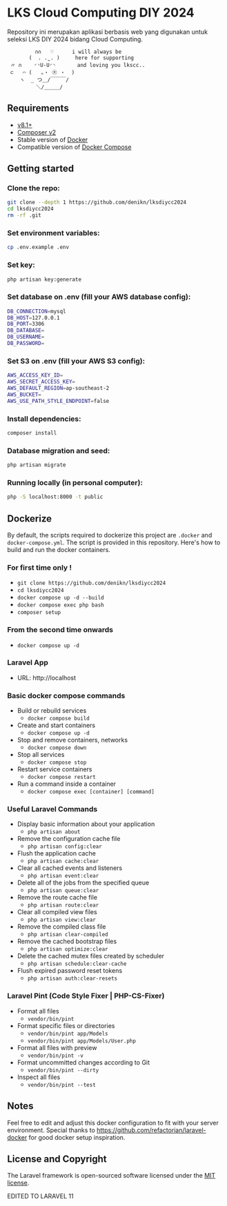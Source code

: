 # LKS Cloud Computing DIY 2024

Repository ini merupakan aplikasi berbasis web yang digunakan untuk seleksi LKS DIY 2024 bidang Cloud Computing.

```
‌‌         ∩∩   ♡      i will always be
       (  . .̫ . )     here for supporting
 〃 ∩    ◜◝U-U◜◝       and loving you lkscc..
 ⊂   ⌒ (   。・ ㉨ ・  )
    ヽ  _ つ＿/￣￣￣/
　 　     ＼/＿＿＿/
```

## Requirements
 - [v8.1+](https://www.php.net/)
 - [Composer v2](https://yarnpkg.com/en/docs/install)
 - Stable version of [Docker](https://docs.docker.com/engine/install/)
 - Compatible version of [Docker Compose](https://docs.docker.com/compose/install/#install-compose)

## Getting started
### Clone the repo:
```bash
git clone --depth 1 https://github.com/denikn/lksdiycc2024
cd lksdiycc2024
rm -rf .git
```

### Set environment variables:
```bash
cp .env.example .env
```

### Set key:
```bash
php artisan key:generate
```

### Set database on .env (fill your AWS database config):
```bash
DB_CONNECTION=mysql
DB_HOST=127.0.0.1
DB_PORT=3306
DB_DATABASE=
DB_USERNAME=
DB_PASSWORD=
```

### Set S3 on .env (fill your AWS S3 config):
```bash
AWS_ACCESS_KEY_ID=
AWS_SECRET_ACCESS_KEY=
AWS_DEFAULT_REGION=ap-southeast-2
AWS_BUCKET=
AWS_USE_PATH_STYLE_ENDPOINT=false
```

<!-- ### Set SQS on .env (fill your AWS SQS config):
```bash
QUEUE_DRIVER=sqs
QUEUE_CONNECTION=sqs
SQS_KEY=<aws_access_key_id>
SQS_SECRET=<aws_secret_access_key>
SQS_QUEUE=<queue name>
SQS_REGION=ap-southeast-2
SQS_PREFIX=https://sqs.ap-southeast-2.amazonaws.com/<aws_account_id>
``` -->

### Install dependencies:
```bash
composer install
```

### Database migration and seed:
```bash
php artisan migrate
```

### Running locally (in personal computer):
```bash
php -S localhost:8000 -t public
```

## Dockerize
By default, the scripts required to dockerize this project are `.docker` and `docker-compose.yml`. The script is provided in this repository. Here's how to build and run the docker containers.
### For first time only !
- `git clone https://github.com/denikn/lksdiycc2024`
- `cd lksdiycc2024`
- `docker compose up -d --build`
- `docker compose exec php bash`
- `composer setup`

### From the second time onwards
- `docker compose up -d`

### Laravel App
- URL: http://localhost

### Basic docker compose commands
- Build or rebuild services
    - `docker compose build`
- Create and start containers
    - `docker compose up -d`
- Stop and remove containers, networks
    - `docker compose down`
- Stop all services
    - `docker compose stop`
- Restart service containers
    - `docker compose restart`
- Run a command inside a container
    - `docker compose exec [container] [command]`

### Useful Laravel Commands
- Display basic information about your application
    - `php artisan about`
- Remove the configuration cache file
    - `php artisan config:clear`
- Flush the application cache
    - `php artisan cache:clear`
- Clear all cached events and listeners
    - `php artisan event:clear`
- Delete all of the jobs from the specified queue
    - `php artisan queue:clear`
- Remove the route cache file
    - `php artisan route:clear`
- Clear all compiled view files
    - `php artisan view:clear`
- Remove the compiled class file
    - `php artisan clear-compiled`
- Remove the cached bootstrap files
    - `php artisan optimize:clear`
- Delete the cached mutex files created by scheduler
    - `php artisan schedule:clear-cache`
- Flush expired password reset tokens
    - `php artisan auth:clear-resets`

### Laravel Pint (Code Style Fixer | PHP-CS-Fixer)
- Format all files
    - `vendor/bin/pint`
- Format specific files or directories
    - `vendor/bin/pint app/Models`
    - `vendor/bin/pint app/Models/User.php`
- Format all files with preview
    - `vendor/bin/pint -v`
- Format uncommitted changes according to Git
    - `vendor/bin/pint --dirty`
- Inspect all files
  - `vendor/bin/pint --test`
 
## Notes
Feel free to edit and adjust this docker configuration to fit with your server environment. Special thanks to https://github.com/refactorian/laravel-docker for good docker setup inspiration.


## License and Copyright

The Laravel framework is open-sourced software licensed under the [MIT license](https://opensource.org/licenses/MIT).


EDITED TO LARAVEL 11